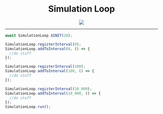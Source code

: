 <h1 align="center">
  Simulation Loop
</h1>

<p align="center">
<img src="https://divine-star-software.github.io/DigitalAssets/images/logo-small.png">
</p>

---

```ts
await SimulationLoop.$INIT(20);

SimulationLoop.registerInterval(0);
SimulationLoop.addToInterval(0, () => {
  //do stuff
});

SimulationLoop.registerInterval(100);
SimulationLoop.addToInterval(100, () => {
  //do stuff
});

SimulationLoop.registerInterval(10_000);
SimulationLoop.addToInterval(10_000, () => {
  //do stuff
});
SimulationLoop.run();
```
